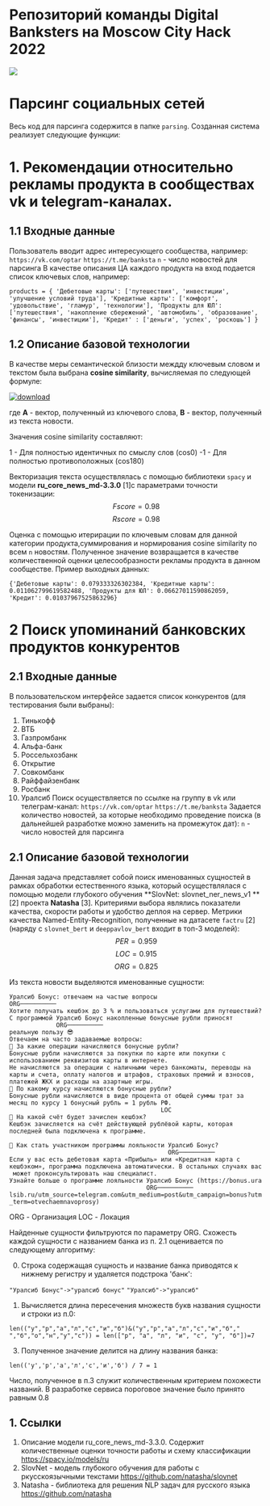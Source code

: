 # Репозиторий команды Digital Banksters на Moscow City Hack 2022

![](https://i.ibb.co/vBXBC77/photo-2022-06-12-21-22-13.jpg)
# Парсинг социальных сетей
Весь код для парсинга содержится в папке `parsing`. Созданная система реализует следующие функции:

# 1. Рекомендации относительно рекламы продукта в сообществах vk и telegram-каналах.
## 1.1 Входные данные
Пользователь вводит адрес интересующего сообщества, например:
`https://vk.com/optar` 
`https://t.me/banksta`
`n` - число новостей для парсинга
В качестве описания ЦА каждого продукта на вход подается список ключевых слов, например:

`products = {
    'Дебетовые карты': ['путешествия', 'инвестиции', 'улучшение условий труда'],
    'Кредитные карты': ['комфорт', 'удовольствие', 'гламур', 'технологии'],
    'Продукты для ЮЛ': ['путешествия', 'накопление сбережений', 'автомобиль', 'образование', 'финансы', 'инвестиции'],
    'Кредит' : ['деньги', 'успех', 'роскошь']
}`

## 1.2 Описание базовой технологии

В качестве меры семантической близости междду ключевым словом и текстом была выбрана **cosine similarity**, вычисляемая по следующей формуле:

<a href="https://imgbb.com/"><img src="https://i.ibb.co/4pJn0kp/download.png" alt="download" border="0"></a>

где **А** - вектор, полученный из ключевого слова,
**В** - вектор, полученный из текста новости.

Значения cosine similarity составляют:

1 - Для полностью идентичных по смыслу слов (cos0)
-1 - Для полностью противоположных (cos180)

Векторизация текста осуществлялась с помощью библиотеки `spacy` и модели **ru_core_news_md-3.3.0** [1]с параметрами точности токенизации:
$$ Fscore=0.98 $$
$$ Rscore=0.98 $$

Оценка с помощью итерирации по ключевым словам для данной категории продукта,суммирования  и нормирования cosine similarity по всем `n` новостям.  Полученное значение возвращается в качестве количественной оценки целесообразности рекламы продукта в данном сообществе. Пример выходных данных:

`{'Дебетовые карты': 0.079333326302384, 'Кредитные карты': 0.011062799619582488, 'Продукты для ЮЛ': 0.06627011590862059, 'Кредит': 0.01037967525863296}`

# 2 Поиск упоминаний банковских продуктов конкурентов
## 2.1 Входные данные
В пользовательском интерфейсе задается список конкурентов (для тестирования были выбраны):
1) Тинькофф
2) ВТБ
3) Газпромбанк
4) Альфа-банк
5) Россельхозбанк
6) Открытие
7) Совкомбанк
8) Райффайзенбанк
9) Росбанк
10) Уралсиб
Поиск осуществляется по ссылке на группу в vk или телеграм-канал:
`https://vk.com/optar` 
`https://t.me/banksta`
Задается количество новостей, за которые необходимо проведение поиска (в дальнейшей разработке можно заменить на промежуток дат):
`n` - число новостей для парсинга
## 2.1 Описание базовой технологии
Данная задача представляет собой поиск именованных сущностей в рамках обработки естественного языка, который осуществлялася с помощью модели глубокого обучения **SlovNet: slovnet_ner_news_v1 ** [2] проекта **Natasha** [3]. Критериями  выбора  являлись показатели качества, скорости работы и удобство деплоя на сервер. Метрики качества Named-Entity-Recognition, полученные на датасете `factru` [2] (наряду с `slovnet_bert` и `deeppavlov_bert` входит в топ-3 моделей):
$$ PER=0.959 $$
$$ LOC=0.915 $$
$$ ORG=0.825 $$

Из текста новости выделяются именованные сущности:
```
Уралсиб Бонус: отвечаем на частые вопросы
ORG──────────                            
Хотите получать кешбэк до 3 % и пользоваться услугами для путешествий?
С программой Уралсиб Бонус накопленные бонусные рубли приносят 
             ORG──────────                                     
реальную пользу 😎 
Отвечаем на часто задаваемые вопросы: 
💸 За какие операции начисляются бонусные рубли? 
Бонусные рубли начисляются за покупки по карте или покупки с 
использованием реквизитов карты в интернете. 
Не начисляются за операции с наличными через банкоматы, переводы на 
карты и счета, оплату налогов и штрафов, страховых премий и взносов, 
платежей ЖКХ и расходы на азартные игры. 
💸 По какому курсу начисляются бонусные рубли? 
Бонусные рубли начисляются в виде процента от общей суммы трат за 
месяц по курсу 1 бонусный рубль = 1 рубль РФ. 
                                          LOС  
💸 На какой счёт будет зачислен кешбэк? 
Кешбэк зачисляется на счёт действующей рублёвой карты, которая 
последней была подключена к программе. 
 
💸 Как стать участником программы лояльности Уралсиб Бонус? 
                                            ORG──────────  
Если у вас есть дебетовая карта «Прибыль» или «Кредитная карта с 
кешбэком», программа подключена автоматически. В остальных случаях вас
 может проконсультировать наш специалист.
Узнайте больше о программе лояльности Уралсиб Бонус (https://bonus.ura
                                      ORG──────────                   
lsib.ru/utm_source=telegram.com&utm_medium=post&utm_campaign=bonus?utm
_term=otvechaemnavoprosy)
```
ORG - Организация
LOC - Локация 

Найденные сущности фильтруются по параметру ORG. Схожесть каждой сущности с названием банка из п. 2.1 оценивается по следующему алгоритму:

0.  Строка содержащая сущность и название банка приводятся к нижнему регистру и удаляется подстрока 'банк':

`"Уралсиб Бонус"->"уралсиб бонус"`
`"Уралсиб"->"уралсиб"`

1.  Вычисляется длина пересечения множеств букв названия сущности и строки из п.0:

`len(("у","р","а","л","с","и","б")&("у","р","а","л","с","и","б"," ","б","о","н","у","с")) = len(["р", "а", "л", "и", "с", "у", "б"])=7`

3.  Полученное значение делится на длину названия банка:

`len(('у','р','а','л','с','и','б') / 7 = 1`

Число, полученное в п.3 служит количественным критерием похожести названий. В разработке сервиса пороговое значение было принято равным 0.8 


## 1. Ссылки
1. Описание модели ru_core_news_md-3.3.0. Содержит количественные оценки точности работы и схему классификации https://spacy.io/models/ru
2. SlovNet - модель глубокого обучения для работы с ркусскоязычными текстами https://github.com/natasha/slovnet
3. Natasha - библиотека для решения NLP задач для русского языка
https://github.com/natasha
